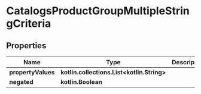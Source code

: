 
# CatalogsProductGroupMultipleStringCriteria

## Properties
| Name | Type | Description | Notes |
| ------------ | ------------- | ------------- | ------------- |
| **propertyValues** | **kotlin.collections.List&lt;kotlin.String&gt;** |  |  |
| **negated** | **kotlin.Boolean** |  |  [optional] |



